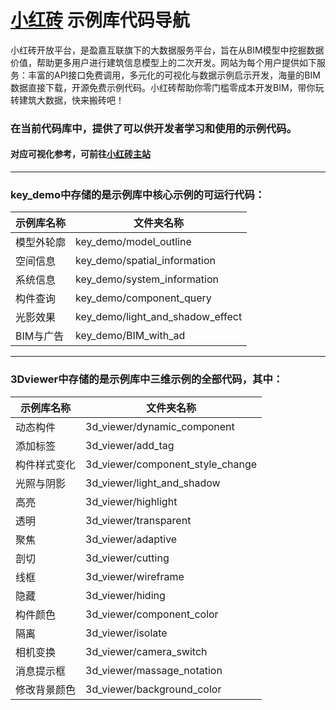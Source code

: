 # [小红砖](www.bos.xyz) 示例库代码导航


小红砖开放平台，是盈嘉互联旗下的大数据服务平台，旨在从BIM模型中挖掘数据价值，帮助更多用户进行建筑信息模型上的二次开发。网站为每个用户提供如下服务：丰富的API接口免费调用，多元化的可视化与数据示例启示开发，海量的BIM数据直接下载，开源免费示例代码。小红砖帮助你零门槛零成本开发BIM，带你玩转建筑大数据，快来搬砖吧！


### 在当前代码库中，提供了可以供开发者学习和使用的示例代码。  
#### 对应可视化参考，可前往[小红砖主站](https://www.bos.xyz/examples/)

---

### key_demo中存储的是示例库中核心示例的可运行代码：

示例库名称 | 文件夹名称 
------------ | ------------- 
模型外轮廓 | key_demo/model_outline 
空间信息 | key_demo/spatial_information
系统信息 | key_demo/system_information
构件查询 | key_demo/component_query
光影效果 | key_demo/light_and_shadow_effect
BIM与广告 | key_demo/BIM_with_ad

---

### 3Dviewer中存储的是示例库中三维示例的全部代码，其中：

示例库名称 | 文件夹名称 
------------ | ------------- 
动态构件 | 3d_viewer/dynamic_component
添加标签 | 3d_viewer/add_tag
构件样式变化 | 3d_viewer/component_style_change
光照与阴影 | 3d_viewer/light_and_shadow
高亮 | 3d_viewer/highlight  
透明 | 3d_viewer/transparent
聚焦 | 3d_viewer/adaptive
剖切 | 3d_viewer/cutting
线框 | 3d_viewer/wireframe
隐藏 | 3d_viewer/hiding
构件颜色 | 3d_viewer/component_color
隔离 | 3d_viewer/isolate
相机变换 | 3d_viewer/camera_switch
消息提示框 | 3d_viewer/massage_notation
修改背景颜色 | 3d_viewer/background_color












